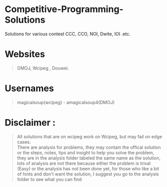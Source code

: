 # Competitive-Programming-Solutions
  Solutions for various contest CCC, CCO, NOI, Dwite, IOI .etc.  
  # Websites  
  >DMOJ, Wcipeg , Douwei.  
  
  # Usernames 
  >magicalsoup(wcipeg) - amagicalsoup4(DMOJ)  
  
  # Disclaimer :  
  >All solutions that are on wcipeg work on Wcipeg, but may fail on edge cases.  
  There are analysis for problems, they may contain the offical solution or the steps, notes, tips and insight to help you solve the       problem, they are in the analysis folder labeled the same name as the solution, lots of analysis are not there because either the problem is trival (Easy) or the analysis has not been done yet, for those who like a bit of hints and don't want the solution, I suggest you go to the analysis folder to see what you can find

